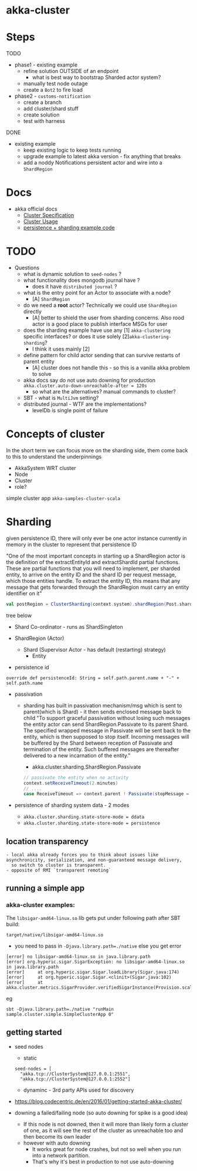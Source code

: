 # akka-cluster

# Steps

TODO
- phase1 - existing example
    - refine solution OUTSIDE of an endpoint
        - what is best way to bootstrap Sharded actor system?
    - manually test node outage
    - create a `Bot2` to fire load
- phase2 - `customs-notification`
    - create a branch
    - add cluster/shard stuff
    - create solution
    - test with harness 

DONE
- existing example
    - keep existing logic to keep tests running
    - upgrade example to latest akka version - fix anything that breaks
    - add a noddy Notifications persistent actor and wire into a `ShardRegion`     


# Docs

- akka official docs
    - [Cluster Specification](https://doc.akka.io/docs/akka/current/common/cluster.html)
    - [Cluster Usage](https://doc.akka.io/docs/akka/current/cluster-usage.html)
    - [persistence + sharding example code](https://github.com/typesafehub/activator-akka-cluster-sharding-scala)
    

# TODO

- Questions
    - what is dynamic solution to `seed-nodes` ?
    - what functionality does mongodb journal have ?
        - does it have `distributed journal` ?
    - what is the entry point for an Actor to associate with a node?
        - [A] `ShardRegion`
    - do we need a **root** actor? Technically we could use `ShardRegion` directly
        - [A] better to shield the user from sharding concerns. Also rood actor is a good place to publish interface MSGs for user
    - does the sharding example have use any [1] `akka-clustering` specific interfaces? or does it use solely [2]`akka-clustering-sharding`?
        - I think it uses mainly [2]
    - define pattern for child actor sending that can survive restarts of parent entity
        - [A] cluster does not handle this - so this is a vanilla akka problem to solve
    - akka docs say do not use auto downing for production `akka.cluster.auto-down-unreachable-after = 120s` 
         - so what are the alternatives? manual commands to cluster?
    - SBT - what is `MultiJvm` setting?    
    - distributed journal - WTF are the implementations?
        - levelDb is single point of failure
    
# Concepts of cluster

In the short term we can focus more on the sharding side, them come back to this to understand the underpinnings

- AkkaSystem WRT cluster
- Node
- Cluster
- role?

simple cluster app `akka-samples-cluster-scala`

# Sharding

given persistence ID, there will only ever be one actor instance currently in memory in the cluster to represent that persistence ID

"One of the most important concepts in starting up a ShardRegion actor is the definition of the extractEntityId and extractShardId 
partial functions. These are partial functions that you will need to implement, per sharded entity, to arrive on the entity ID 
and the shard ID per request message, which those entities handle. To extract the entity ID, this means that any message that 
gets forwarded through the ShardRegion must carry an entity identifier on it"


```Scala
val postRegion = ClusterSharding(context.system).shardRegion(Post.shardName)
``` 

tree below

- Shard Co-ordinator - runs as ShardSingleton
- ShardRegion (Actor)
    - Shard   (Supervisor Actor - has default (restarting) strategy) 
        - Entity


- persistence id
```
override def persistenceId: String = self.path.parent.name + "-" + self.path.name
```
- passivation
    - sharding has built in passivation mechanism/msg which is sent to parent(which is Shard) - it then sends enclosed message 
    back to child
    "To support graceful passivation without losing such messages the entity actor can send 
    ShardRegion.Passivate to its parent Shard. The specified wrapped message in Passivate will be sent back to the entity, 
    which is then supposed to stop itself. Incoming messages will be buffered by the Shard between reception of Passivate and 
    termination of the entity. Such buffered messages are thereafter delivered to a new incarnation of the entity."
    
        - akka.cluster.sharding.ShardRegion.Passivate
        ```Scala
        // passivate the entity when no activity
        context.setReceiveTimeout(2.minutes)
        // ....  
        case ReceiveTimeout => context.parent ! Passivate(stopMessage = PoisonPill)
        ```

- persistence of sharding system data - 2 modes
    - `akka.cluster.sharding.state-store-mode = ddata`
    - `akka.cluster.sharding.state-store-mode = persistence`

## **location transparency**
    - local akka already forces you to think about issues like asynchronicity, serialization, and non-guaranteed message delivery,
      so switch to cluster is transparent.
    - opposite of RMI `transparent remoting`  

## running a simple app

### akka-cluster examples:
    
The `libsigar-amd64-linux.so` lib gets put under following path after SBT build:
    
    target/native/libsigar-amd64-linux.so    
    
- you need to pass in `-Djava.library.path=./native` else you get error
```
[error] no libsigar-amd64-linux.so in java.library.path
[error] org.hyperic.sigar.SigarException: no libsigar-amd64-linux.so in java.library.path
[error] 	at org.hyperic.sigar.Sigar.loadLibrary(Sigar.java:174)
[error] 	at org.hyperic.sigar.Sigar.<clinit>(Sigar.java:102)
[error] 	at akka.cluster.metrics.SigarProvider.verifiedSigarInstance(Provision.scala:47)
```    

eg    

    sbt -Djava.library.path=./native "runMain sample.cluster.simple.SimpleClusterApp 0"    
    
## getting started

- seed nodes
    - static
    ```
    seed-nodes = [
      "akka.tcp://ClusterSystem@127.0.0.1:2551",
      "akka.tcp://ClusterSystem@127.0.0.1:2552"]
    ```
    - dynaminc - 3rd party APIs used for discovery
        
- https://blog.codecentric.de/en/2016/01/getting-started-akka-cluster/
    
- downing a failed/failing node (so auto downing for spike is a good idea)
    - If this node is not downed, then it will more than likely form a cluster of one, as it will see the rest of 
      the cluster as unreachable too and then become its own leader
    - however with auto downing
        - It works great for node crashes, but not so well when you run into a network partition.
        - That's why it's best in production to not use auto-downing
          
          
          
          